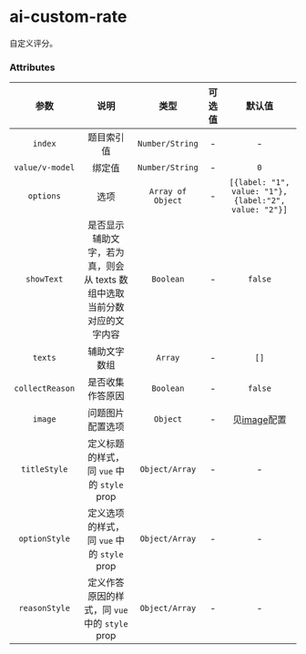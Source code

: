 # ai-custom-rate

自定义评分。

### Attributes

| 参数 | 说明 | 类型 |可选值 | 默认值 |
| :---: |:---: |:---: |:---:| :---: |
| `index` | 题目索引值 | `Number/String` | - | - |
| `value/v-model` | 绑定值 | `Number/String` | - | `0` |
| `options` | 选项 | `Array of Object` | - | `[{label: "1", value: "1"}, {label:"2", value: "2"}]` |
| `showText` | 是否显示辅助文字，若为真，则会从 texts 数组中选取当前分数对应的文字内容 | `Boolean` | - | `false` |
| `texts` | 辅助文字数组 | `Array` | - | `[]` |
| `collectReason`| 是否收集作答原因 | `Boolean` | - | `false` |
| `image` | 问题图片配置选项 | `Object` | - | 见<a href="./image.md">image</a>配置 |
| `titleStyle` | 定义标题的样式，同 `vue` 中的 `style` prop | `Object/Array` | - | - |
| `optionStyle` | 定义选项的样式，同 `vue` 中的 `style` prop | `Object/Array` | - | - |
| `reasonStyle` | 定义作答原因的样式，同 `vue` 中的 `style` prop | `Object/Array` | - | - |
